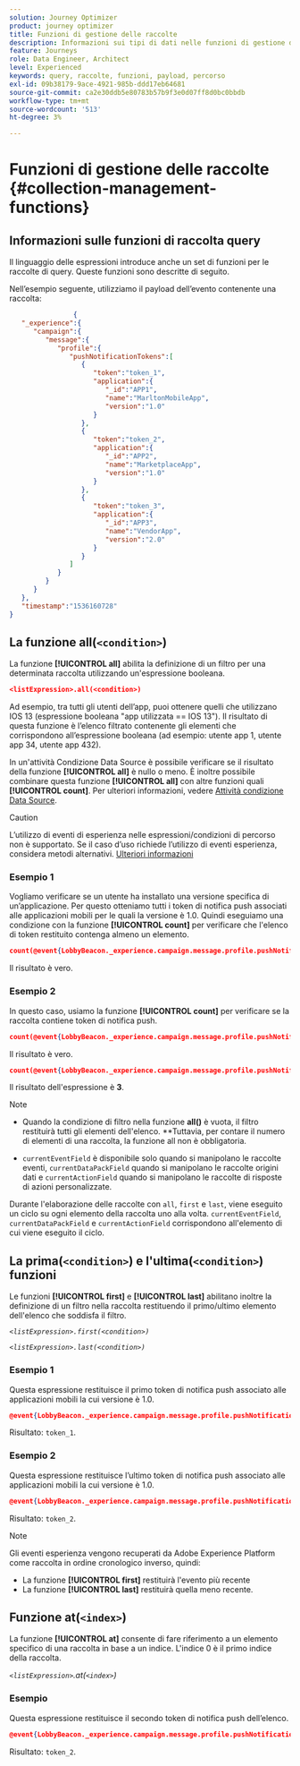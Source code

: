 ```yaml
---
solution: Journey Optimizer
product: journey optimizer
title: Funzioni di gestione delle raccolte
description: Informazioni sui tipi di dati nelle funzioni di gestione delle raccolte
feature: Journeys
role: Data Engineer, Architect
level: Experienced
keywords: query, raccolte, funzioni, payload, percorso
exl-id: 09b38179-9ace-4921-985b-ddd17eb64681
source-git-commit: ca2e30ddb5e80783b57b9f3e0d07ff8d0bc0bbdb
workflow-type: tm+mt
source-wordcount: '513'
ht-degree: 3%

---
```


# Funzioni di gestione delle raccolte {#collection-management-functions}


## Informazioni sulle funzioni di raccolta query

Il linguaggio delle espressioni introduce anche un set di funzioni per le raccolte di query. Queste funzioni sono descritte di seguito.

Nell’esempio seguente, utilizziamo il payload dell’evento contenente una raccolta:

```json
                { 
   "_experience":{ 
      "campaign":{ 
         "message":{ 
            "profile":{ 
               "pushNotificationTokens":[ 
                  { 
                     "token":"token_1",
                     "application":{ 
                        "_id":"APP1",
                        "name":"MarltonMobileApp",
                        "version":"1.0"
                     }
                  },
                  { 
                     "token":"token_2",
                     "application":{ 
                        "_id":"APP2",
                        "name":"MarketplaceApp",
                        "version":"1.0"
                     }
                  },
                  { 
                     "token":"token_3",
                     "application":{ 
                        "_id":"APP3",
                        "name":"VendorApp",
                        "version":"2.0"
                     }
                  }
               ]
            }
         }
      }
   },
   "timestamp":"1536160728"
}
```

## La funzione all(`<condition>`)

La funzione **[!UICONTROL all]** abilita la definizione di un filtro per una determinata raccolta utilizzando un&#39;espressione booleana.

```json
<listExpression>.all(<condition>)
```

Ad esempio, tra tutti gli utenti dell’app, puoi ottenere quelli che utilizzano IOS 13 (espressione booleana &quot;app utilizzata == IOS 13&quot;). Il risultato di questa funzione è l’elenco filtrato contenente gli elementi che corrispondono all’espressione booleana (ad esempio: utente app 1, utente app 34, utente app 432).

In un&#39;attività Condizione Data Source è possibile verificare se il risultato della funzione **[!UICONTROL all]** è nullo o meno. È inoltre possibile combinare questa funzione **[!UICONTROL all]** con altre funzioni quali **[!UICONTROL count]**. Per ulteriori informazioni, vedere [Attività condizione Data Source](../condition-activity.md#data_source_condition).


>[!CAUTION]
>
>L’utilizzo di eventi di esperienza nelle espressioni/condizioni di percorso non è supportato. Se il caso d’uso richiede l’utilizzo di eventi esperienza, considera metodi alternativi. [Ulteriori informazioni](../exp-event-lookup.md)

### Esempio 1

Vogliamo verificare se un utente ha installato una versione specifica di un’applicazione. Per questo otteniamo tutti i token di notifica push associati alle applicazioni mobili per le quali la versione è 1.0. Quindi eseguiamo una condizione con la funzione **[!UICONTROL count]** per verificare che l&#39;elenco di token restituito contenga almeno un elemento.

```json
count(@event{LobbyBeacon._experience.campaign.message.profile.pushNotificationTokens.all(currentEventField.application.version == "1.0").token}) > 0
```

Il risultato è vero.

### Esempio 2

In questo caso, usiamo la funzione **[!UICONTROL count]** per verificare se la raccolta contiene token di notifica push.

```json
count(@event{LobbyBeacon._experience.campaign.message.profile.pushNotificationTokens.all().token}) > 0
```


Il risultato è vero.


```json
count(@event{LobbyBeacon._experience.campaign.message.profile.pushNotificationTokens.token})
```

Il risultato dell&#39;espressione è **3**.


>[!NOTE]
>
>* Quando la condizione di filtro nella funzione **all()** è vuota, il filtro restituirà tutti gli elementi dell&#39;elenco. **Tuttavia, per contare il numero di elementi di una raccolta, la funzione all non è obbligatoria.
>
>* `currentEventField` è disponibile solo quando si manipolano le raccolte eventi, `currentDataPackField` quando si manipolano le raccolte origini dati e `currentActionField` quando si manipolano le raccolte di risposte di azioni personalizzate.
>
>  Durante l&#39;elaborazione delle raccolte con `all`, `first` e `last`, viene eseguito un ciclo su ogni elemento della raccolta uno alla volta. `currentEventField`, `currentDataPackField` e `currentActionField` corrispondono all&#39;elemento di cui viene eseguito il ciclo.


## La prima(`<condition>`) e l&#39;ultima(`<condition>`) funzioni

Le funzioni **[!UICONTROL first]** e **[!UICONTROL last]** abilitano inoltre la definizione di un filtro nella raccolta restituendo il primo/ultimo elemento dell&#39;elenco che soddisfa il filtro.

_`<listExpression>.first(<condition>)`_

_`<listExpression>.last(<condition>)`_

### Esempio 1

Questa espressione restituisce il primo token di notifica push associato alle applicazioni mobili la cui versione è 1.0.


```json
@event{LobbyBeacon._experience.campaign.message.profile.pushNotificationTokens.first(currentEventField.application.version == "1.0").token}
```

Risultato: `token_1`.

### Esempio 2

Questa espressione restituisce l’ultimo token di notifica push associato alle applicazioni mobili la cui versione è 1.0.


```json
@event{LobbyBeacon._experience.campaign.message.profile.pushNotificationTokens.last(currentEventField.application.version == "1.0").token}
```

Risultato: `token_2`.

>[!NOTE]
>
>Gli eventi esperienza vengono recuperati da Adobe Experience Platform come raccolta in ordine cronologico inverso, quindi:
>
>* La funzione **[!UICONTROL first]** restituirà l&#39;evento più recente
>* La funzione **[!UICONTROL last]** restituirà quella meno recente.



## Funzione at(`<index>`)

La funzione **[!UICONTROL at]** consente di fare riferimento a un elemento specifico di una raccolta in base a un indice.
L&#39;indice 0 è il primo indice della raccolta.

_`<listExpression>`.at(`<index>`)_

### Esempio

Questa espressione restituisce il secondo token di notifica push dell’elenco.


```json
@event{LobbyBeacon._experience.campaign.message.profile.pushNotificationTokens.at(1).token}`
```

Risultato: `token_2`.